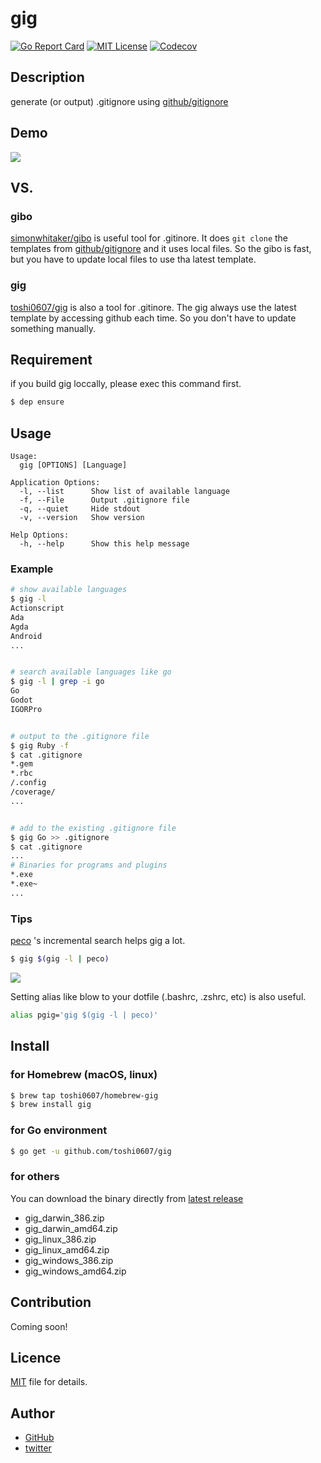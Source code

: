 gig
====

[![Go Report Card](https://goreportcard.com/badge/github.com/toshi0607/gig)](https://goreportcard.com/report/github.com/toshi0607/gig)
[![MIT License](http://img.shields.io/badge/license-MIT-lightgrey.svg)](https://github.com/toshi0607/gig/blob/master/LICENSE)
[![Codecov](https://codecov.io/github/toshi0607/gig/coverage.svg?branch=master)](https://codecov.io/github/toshi0607/gig?branch=master)

## Description
generate (or output) .gitignore using [github/gitignore](https://github.com/github/gitignore)

## Demo
![](https://user-images.githubusercontent.com/7035446/39394981-84cef0aa-4b13-11e8-86b9-7af4f979efa3.gif)

## VS. 

### gibo
[simonwhitaker/gibo](https://github.com/simonwhitaker/gibo) is useful tool for .gitinore.
It does `git clone` the templates from [github/gitignore](https://github.com/github/gitignore) and it uses local files.
So the gibo is fast, but you have to update local files to use tha latest template.

### gig
[toshi0607/gig](https://github.com/toshi0607/gig) is also a tool for .gitinore.
The gig always use the latest template by accessing github each time.
So you don't have to update something manually.

## Requirement
if you build gig loccally, please exec this command first.

```sh
$ dep ensure
```

## Usage

```
Usage:
  gig [OPTIONS] [Language]

Application Options:
  -l, --list      Show list of available language
  -f, --File      Output .gitignore file
  -q, --quiet     Hide stdout
  -v, --version   Show version

Help Options:
  -h, --help      Show this help message
```

### Example

```sh
# show available languages
$ gig -l
Actionscript
Ada
Agda
Android
...


# search available languages like go
$ gig -l | grep -i go
Go
Godot
IGORPro


# output to the .gitignore file
$ gig Ruby -f
$ cat .gitignore
*.gem
*.rbc
/.config
/coverage/
...


# add to the existing .gitignore file
$ gig Go >> .gitignore
$ cat .gitignore
...
# Binaries for programs and plugins
*.exe
*.exe~
...

```

### Tips

[peco](https://github.com/peco/peco) 's incremental search helps gig a lot.

```sh
$ gig $(gig -l | peco)
```

![](https://user-images.githubusercontent.com/7035446/39398424-86087f74-4b48-11e8-9428-6f771ac8074b.gif)

Setting alias like blow to your dotfile (.bashrc, .zshrc, etc) is also useful.

```sh
alias pgig='gig $(gig -l | peco)'
```

## Install

### for Homebrew (macOS, linux)

```sh
$ brew tap toshi0607/homebrew-gig
$ brew install gig
```

### for Go environment

```sh
$ go get -u github.com/toshi0607/gig
```

### for others
You can download the binary directly from [latest release](https://github.com/toshi0607/gig/releases/latest)

* gig_darwin_386.zip
* gig_darwin_amd64.zip
* gig_linux_386.zip
* gig_linux_amd64.zip
* gig_windows_386.zip
* gig_windows_amd64.zip

## Contribution

Coming soon!

## Licence
[MIT](LICENSE) file for details.

## Author

* [GitHub](https://github.com/toshi0607)
* [twitter](https://twitter.com/toshi0607)
